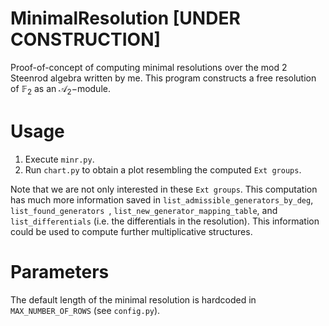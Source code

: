 # MinimalResolution [UNDER CONSTRUCTION]

Proof-of-concept of computing minimal resolutions over the mod 2 Steenrod algebra written by me. This program constructs a free resolution of $\mathbb{F}_2$ as an $\mathcal{A}_2-$module.

# Usage

1. Execute `minr.py`.
2. Run `chart.py` to obtain a plot resembling the computed `Ext groups`.

Note that we are not only interested in these `Ext groups`. This computation has much more information saved in `list_admissible_generators_by_deg`, `list_found_generators `, `list_new_generator_mapping_table`, and `list_differentials` (i.e. the differentials in the resolution). This information could be used to compute further multiplicative structures.

# Parameters

The default length of the minimal resolution is hardcoded in `MAX_NUMBER_OF_ROWS` (see `config.py`). 

